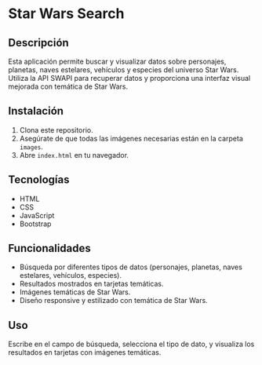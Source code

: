 # Star Wars Search

## Descripción

Esta aplicación permite buscar y visualizar datos sobre personajes, planetas, naves estelares, vehículos y especies del universo Star Wars. Utiliza la API SWAPI para recuperar datos y proporciona una interfaz visual mejorada con temática de Star Wars.

## Instalación

1. Clona este repositorio.
2. Asegúrate de que todas las imágenes necesarias están en la carpeta `images`.
3. Abre `index.html` en tu navegador.

## Tecnologías

- HTML
- CSS
- JavaScript
- Bootstrap

## Funcionalidades

- Búsqueda por diferentes tipos de datos (personajes, planetas, naves estelares, vehículos, especies).
- Resultados mostrados en tarjetas temáticas.
- Imágenes temáticas de Star Wars.
- Diseño responsive y estilizado con temática de Star Wars.

## Uso

Escribe en el campo de búsqueda, selecciona el tipo de dato, y visualiza los resultados en tarjetas con imágenes temáticas.
